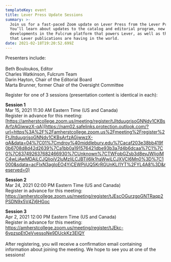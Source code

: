 ```yaml
---
templateKey: event
title: Lever Press Update Sessions
summary: >-
  Join us for a fast-paced Zoom update on Lever Press from the Lever Press Team.
  You’ll learn about updates to the catalog and editorial program, new
  developments in the Fulcrum platform that powers Lever, as well as the impact
  that Lever publications are having in the world. 
date: 2021-02-18T19:20:52.699Z
---
```

Presenters include:\
\
Beth Bouloukos, Editor\
Charles Watkinson, Fulcrum Team\
Darin Hayton, Chair of the Editorial Board\
Marta Brunner, former Chair of the Oversight Committee

Register for one of 3 sessions (presentation content is identical in each):

**Session 1**\
Mar 15, 2021 11:30 AM Eastern Time (US and Canada)\
Register in advance for this meeting:\
[https://amherstcollege.zoom.us/meeting/register/tJItduugrjsoGNNdv1CKBsArfzAGjwwzX-qA](https://nam02.safelinks.protection.outlook.com/?url=https%3A%2F%2Famherstcollege.zoom.us%2Fmeeting%2Fregister%2FtJItduugrjsoGNNdv1CKBsArfzAGjwwzX-qA&data=04%7C01%7Cmdroy%40middlebury.edu%7Cacaf203e38bb419f0b6708d8d42d2639%7Ca1bb0a191576421dbe93b3a7d4b6dcaa%7C1%7C0%7C637492637682466930%7CUnknown%7CTWFpbGZsb3d8eyJWIjoiMC4wLjAwMDAiLCJQIjoiV2luMzIiLCJBTiI6Ik1haWwiLCJXVCI6Mn0%3D%7C1000&sdata=acFIxN3agIoEO4YjCEWPjjUQ5KrRGUnKLI1YT%2FYL4A8%3D&reserved=0)

**Session 2**\
Mar 24, 2021 02:00 PM Eastern Time (US and Canada)\
Register in advance for this meeting:\
<https://amherstcollege.zoom.us/meeting/register/tJEscOGurzgoGNTRaqp2PSDN9x5V4Zj6HGoc>

**Session 3**\
Apr 2, 2021 12:00 PM Eastern Time (US and Canada)\
Register in advance for this meeting:\
<https://amherstcollege.zoom.us/meeting/register/tJEkc-6vpzspEtOeVvessoNe9DUckKz3ElQY>\
\
After registering, you will receive a confirmation email containing information about joining the meeting. We hope to see you at one of the sessions!